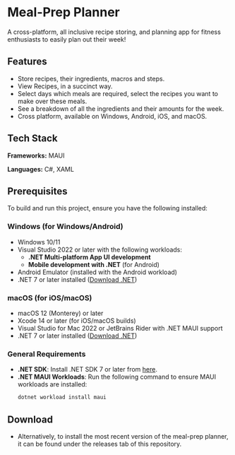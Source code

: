 
# Meal-Prep Planner 

A cross-platform, all inclusive recipe storing, and planning app for fitness enthusiasts to easily plan out their week!




## Features

- Store recipes, their ingredients, macros and steps.
- View Recipes, in a succinct way.
- Select days which meals are required, select the recipes you want to make over these meals.
- See a breakdown of all the ingredients and their amounts for the week.
- Cross platform, available on Windows, Android, iOS, and macOS.



## Tech Stack

**Frameworks:** MAUI

**Languages:** C#, XAML



## Prerequisites

To build and run this project, ensure you have the following installed:

### Windows (for Windows/Android)
- Windows 10/11
- Visual Studio 2022 or later with the following workloads:
  - **.NET Multi-platform App UI development** 
  - **Mobile development with .NET** (for Android)
- Android Emulator (installed with the Android workload)
- .NET 7 or later installed ([Download .NET](https://dotnet.microsoft.com/download))

### macOS (for iOS/macOS)
- macOS 12 (Monterey) or later
- Xcode 14 or later (for iOS/macOS builds)
- Visual Studio for Mac 2022 or JetBrains Rider with .NET MAUI support
- .NET 7 or later installed ([Download .NET](https://dotnet.microsoft.com/download))

### General Requirements
- **.NET SDK**: Install .NET SDK 7 or later from [here](https://dotnet.microsoft.com/download).
- **.NET MAUI Workloads**: Run the following command to ensure MAUI workloads are installed:
  ```bash
  dotnet workload install maui


## Download
- Alternatively, to install the most recent version of the meal-prep planner, it can be found under the releases tab of this repository.
